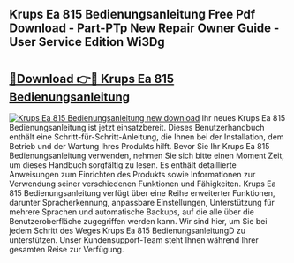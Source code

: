 ## Krups Ea 815 Bedienungsanleitung Free Pdf Download - Part-PTp New Repair Owner Guide - User Service Edition Wi3Dg

# <h2><a href="http://df4k6e.blite.top/?on=Krups+Ea+815+Bedienungsanleitung">🔗Download 👉🔴 Krups Ea 815 Bedienungsanleitung</a></h2>

[![Krups Ea 815 Bedienungsanleitung new download](https://i.imgur.com/lujVjoI.png)](http://df4k6e.blite.top/?on=Krups+Ea+815+Bedienungsanleitung)
Ihr neues Krups Ea 815 Bedienungsanleitung ist jetzt einsatzbereit. Dieses Benutzerhandbuch enthält eine Schritt-für-Schritt-Anleitung, die Ihnen bei der Installation, dem Betrieb und der Wartung Ihres Produkts hilft. Bevor Sie Ihr Krups Ea 815 Bedienungsanleitung verwenden, nehmen Sie sich bitte einen Moment Zeit, um dieses Handbuch sorgfältig zu lesen. Es enthält detaillierte Anweisungen zum Einrichten des Produkts sowie Informationen zur Verwendung seiner verschiedenen Funktionen und Fähigkeiten. Krups Ea 815 Bedienungsanleitung verfügt über eine Reihe erweiterter Funktionen, darunter Spracherkennung, anpassbare Einstellungen, Unterstützung für mehrere Sprachen und automatische Backups, auf die alle über die Benutzeroberfläche zugegriffen werden kann. Wir sind hier, um Sie bei jedem Schritt des Weges Krups Ea 815 BedienungsanleitungD zu unterstützen. Unser Kundensupport-Team steht Ihnen während Ihrer gesamten Reise zur Verfügung.
